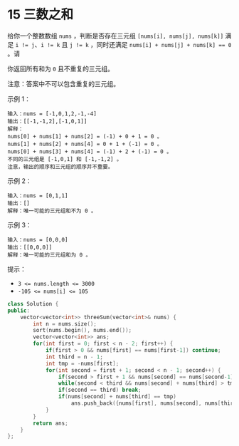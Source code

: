 # 15 三数之和

给你一个整数数组 `nums` ，判断是否存在三元组 `[nums[i], nums[j], nums[k]]` 满足 `i != j`、`i != k` 且 `j != k` ，同时还满足 `nums[i] + nums[j] + nums[k] == 0` 。请

你返回所有和为 `0` 且不重复的三元组。

注意：答案中不可以包含重复的三元组。

 

 

示例 1：

    输入：nums = [-1,0,1,2,-1,-4]
    输出：[[-1,-1,2],[-1,0,1]]
    解释：
    nums[0] + nums[1] + nums[2] = (-1) + 0 + 1 = 0 。
    nums[1] + nums[2] + nums[4] = 0 + 1 + (-1) = 0 。
    nums[0] + nums[3] + nums[4] = (-1) + 2 + (-1) = 0 。
    不同的三元组是 [-1,0,1] 和 [-1,-1,2] 。
    注意，输出的顺序和三元组的顺序并不重要。
    
示例 2：

    输入：nums = [0,1,1]
    输出：[]
    解释：唯一可能的三元组和不为 0 。

示例 3：

    输入：nums = [0,0,0]
    输出：[[0,0,0]]
    解释：唯一可能的三元组和为 0 。

提示：

- `3 <= nums.length <= 3000`
- `-105 <= nums[i] <= 105`

```cpp
class Solution {
public:
    vector<vector<int>> threeSum(vector<int>& nums) {
        int n = nums.size();
        sort(nums.begin(), nums.end());
        vector<vector<int>> ans;
        for(int first = 0; first < n - 2; first++) {
            if(first > 0 && nums[first] == nums[first-1]) continue;
            int third = n - 1;
            int tmp = -nums[first];
            for(int second = first + 1; second < n - 1; second++) {
                if(second > first + 1 && nums[second] == nums[second-1]) continue;
                while(second < third && nums[second] + nums[third] > tmp) third--;
                if(second == third) break;
                if(nums[second] + nums[third] == tmp)
                    ans.push_back({nums[first], nums[second], nums[third]});
            }
        }
        return ans;
    }
};
```
